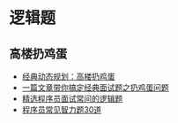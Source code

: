 # 逻辑题

## 高楼扔鸡蛋

- [经典动态规划：高楼扔鸡蛋](https://www.cxyxiaowu.com/7006.html)
- [一篇文章带你搞定经典面试题之扔鸡蛋问题](https://segmentfault.com/a/1190000016364846)
- [精选程序员面试常问的逻辑题](https://juejin.im/post/5cf61498f265da1ba84a7d1d)
- [程序员常见智力题30道](https://www.nowcoder.com/discuss/414594?type=0&order=3&pos=49&page=0)

